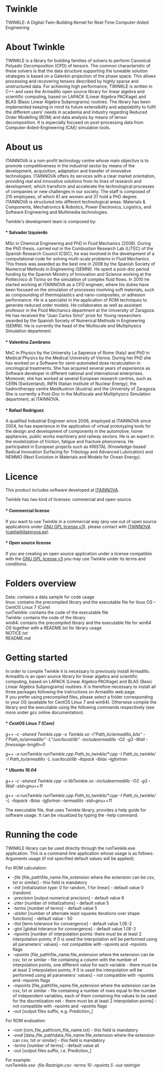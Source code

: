 # Twinkle
TWINKLE: A Digital-Twin-Building Kernel for Real-Time Computer-Aided Engineering

# About Twinkle
TWINKLE is a library for building families of solvers to perform Canonical Polyadic Decomposition (CPD) of tensors. The common characteristic of these solvers is that the data structure supporting the tuneable solution strategies is based on a Galerkin projection of the phase space. This allows processing and recovering tensors described by highly sparse and unstructured data. For achieving high performance, TWINKLE is written in C++ and uses the Armadillo open source library for linear algebra and scientific computing, based on LAPACK (Linear Algebra PACKage) and BLAS (Basic Linear Algebra Subprograms) routines. The library has been implemented keeping in mind its future extensibility and adaptability to fulfil the different users' needs in academia and industry regarding Reduced Order Modelling (ROM) and data analysis by means of tensor decomposition. It is especially focused on post-processing data from Computer-Aided-Engineering (CAE) simulation tools.

# About us
ITAINNOVA is a non-profit technology centre whose main objective is to promote competitiveness in the industrial sector by means of the development, acquisition, adaptation and transfer of innovative technologies. ITAINNOVA offers its services with a clear market orientation, providing real and innovative solutions from its lines of research and development, which transform and accelerate the technological processes of companies or new challenges in our society. The staff is composed of 215 employees, of which 81 are women and 37 hold a PhD degree. ITAINNOVA is structured into different technological areas: Materials & Components, Mechatronics & Robotics, Power Electronics, Logistics, and Software Engineering and Multimedia technologies.

Twinkle's development team is composed by:
#### * Salvador Izquierdo 
MSc in Chemical Engineering and PhD in Fluid Mechanics (2008). During the PhD thesis, carried out in the Combustion Research Lab (LITEC) of the Spanish Research Council (CSIC), he was involved in the development of a computational code for solving multi-scale problems in Fluid Mechanics. This thesis was awarded as the best one in 2008 by the Spanish Society of Numerical Methods in Engineering (SEMNI). He spent a post-doc period funding by the Spanish Ministry of Innovation and Science working at the Politecnico di Torino on the simulation of complex fluid flows. In 2010 he started working at ITAINNOVA as a CFD engineer, where his duties have been focused on the simulation of processes involving soft materials, such as compounding of thermoplastics and nano-composites, or adhesion performance. He is a specialist in the application of ROM techniques to generate reduced order models. He collaborates as well as assistant professor in the Fluid Mechanics department at the University of Zaragoza. He has received the “Juan Carlos Simó” prize for Young researchers awarded by the Spanish Society of Numerical Methods in Engineering (SEMNI). He is currently the head of the Multiscale and Multiphysics Simulation department.
#### * Valentina Zambrano 
MsC in Physics by the University La Sapienza of Rome (Italy) and PhD in Medical Physics by the Medical University of Vienna. During her PhD she has worked on a Software for semi-automated dose recalculation in oncological treatments. She has acquired several years of experience as Software developer in different national and international enterprises. Moreover, she has worked at several European research centres, such as CERN (Switzerland), INFN (Italian Institute of Nuclear Energy), the hadrontherapy centre MedAustron (Austria) and the University of Zaragoza. She is currently a Post-Doc in the Multiscale and Multiphysics Simulation department, at ITAINNOVA.
#### * Rafael Rodríguez
A qualified Industrial Engineer since 2006, employed at ITAINNOVA since 2004, he has experience in the application of virtual prototyping tools for the design and development of components in the automotive, home appliances, public works machinery and railway sectors. He is an expert in the modelization of friction, fatigue and fracture phenomena. He participated in  European projects such as KRISTAL (Knowledge-based Radical Innovation Surfacing for Tribology and Advanced Lubrication) and NEMMO (Next Evolution in Materials and Models for Ocean Energy).

# Licence
This product includes software developed at [ITAINNOVA](http://www.itainnova.es).

Twinkle has two kind of licenses: commercial and open-source.

#### * Commercial license
If you want to use Twinkle in a commercial way (any use out of open source applications under [GNU GPL license v3](https://www.gnu.org/licenses/gpl-3.0.html)), please contact with [ITAINNOVA](http://www.itainnova.es) (caelia@itainnova.es).

#### * Open source license
If you are creating an open source application under a license compatible with the [GNU GPL license v3](https://www.gnu.org/licenses/gpl-3.0.html) you may use Twinkle under its terms and conditions.

# Folders overview
Data: contains a data sample for code usage\
linux: contains the precompiled library and the executable file for linux OS – CentOS Linux 7 (Core)\
runTwinkle: contains the code of the executable file\
Twinkle: contains the code of the library\
win64: contains the precompiled library and the executable file for win64 OS together with a README.txt for library usage\
NOTICE.txt\
README.md

# Getting started
In order to compile Twinkle it is necessary to previously install Armadillo. Armadillo is an open source library for linear algebra and scientific computing, based on LAPACK (Linear Algebra PACKage) and BLAS (Basic Linear Algebra Subprograms) routines. It is therefore necessary to install all three packages following the instructions on Armadillo web page.\
If you prefer using precompiled files, please select a folder corresponding to your OS (available for CentOS Linux 7 and win64). Otherwise compile the library and the executable using the following commands respectively (see more under gcc online documentation).

#### * _CentOS Linux 7 (Core)_
_g++ -c -shared Twinkle.cpp -o Twinkle.so -I"Path_to/armadillo_bits" -I"Path_to/armadillo" -L"/usr/local/lib" -includearmadillo -O2 -g3 -Wall -fmessage-length=0_ 

_g++ -o runTwinkle runTwinkle.cpp Path_to_twinkle/*.cpp -I Path_to_twinkle/ -I Path_to/armadillo -L /usr/local/lib -llapack -lblas –lgfortran_ 

#### * _Ubuntu 16.04_
_g++ -c -shared Twinkle.cpp -o libTwinkle.so -includearmadillo -O2 -g3 -Wall -std=gnu++11_

_g++ -o runTwinkle runTwinkle.cpp Path_to_twinkle/*.cpp -I Path_to_twinkle/ -L -llapack -lblas -lgfortran -larmadillo -std=gnu++11_

The executable file, that uses Twinkle library, provides a help guide for software usage. It can be visualized by typing the -help command.

# Running the code
TWINKLE library can be used directly through the runTwinkle.exe application. This is a command-line application whose usage is as follows:\
Arguments usage (if not specified default values will be applied):

For ROM calculation:
* _-file_ [file_path\file_name.file_extension where the extension can be csv, txt or similar] - this field is mandatory 
* _-init_ [initialization type: 0 for random, 1 for linear] - default value 0 (random)
* _-precision_ [output numerical precision] - default value 6
* _-ziter_ [number of initializations] - default value 5 
* _-terms_ [number of terms] - default value 5 
* _-alsiter_ [number of alternate least squares iterations over shape functions] - default value - 50 
* _-ttol_ [term tolerance for convergence] - default value 1.0E-2 
* _-gtol_ [global tolerance for convergence] - default value 1.0E-2 
* _-npoints_ [number of interpolation points: there must be at least 2 interpolation points; if 0 is used the interpolation will be performed using all parameters' values] - not compatible with -vpoints and -mpoints flags 
* _-vpoints_ [file_path\file_name.file_extension where the extension can be csv, txt or similar - file containing a column with the number of interpolation points, one different value for each variable - there must be at least 2 interpolation points; if 0 is used the interpolation will be performed using all parameters' values] - not compatible with -npoints and -mpoints flags 
* _-mpoints_ [file_path\file_name.file_extension where the extension can be csv, txt or similar - file containing a number of rows equal to the number of independent variables, each of them containing the values to be used for the discretization net - there must be at least 2 interpolation points] - not compatible with -npoints and -vpoints flags 
* _-out_ [output files suffix, e.g. Prediction_<out>] 
  
For ROM evaluation: 
* _-rom_ [rom_file_path\rom_file_name.txt] - this field is mandatory 
* _-eval_ [data_file_path\data_file_name.file_extension where the extension can csv, txt or similar] - this field is mandatory 
* _-terms_ [number of terms] - default value all 
* _-out_ [output files suffix, i.e. Prediction_<out>] 
  
For example:\
_runTwinkle.exe -file Rastrigin.csv -terms 10 -npoints 5 -out rastrigin_
